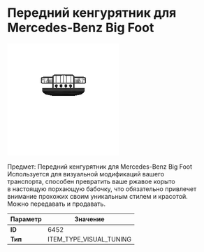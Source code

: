 # Передний кенгурятник для Mercedes-Benz Big Foot

![Item Image](../img/6452.webp?raw=true)

Предмет: Передний кенгурятник для Mercedes-Benz Big Foot<br>Используется для визуальной модификаций вашего<br>транспорта, способен превратить ваше ржавое корыто<br>в настоящую порхающую бабочку, что обязательно привлечет<br>внимание прохожих своим уникальным стилем и красотой.<br>Можно передавать и продавать.


| Параметр | Значение |
|----------|----------|
| **ID** | 6452 |
| **Тип** | ITEM_TYPE_VISUAL_TUNING |

